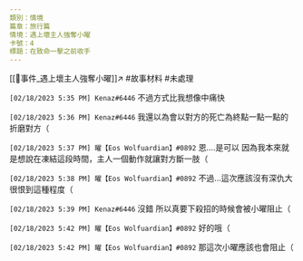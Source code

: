 ```yaml
---
類別：情境
篇章：旅行篇
情境：遇上壞主人強奪小曜
卡號：4
標題：在致命一擊之前收手
---
```

[[📄事件_遇上壞主人強奪小曜]]↗
#故事材料 #未處理 

`[02/18/2023 5:35 PM] Kenaz#6446`
不過方式比我想像中痛快


`[02/18/2023 5:36 PM] Kenaz#6446`
我還以為會以對方的死亡為終點一點一點的折磨對方（


`[02/18/2023 5:37 PM] 曜【Eos Wolfuardian】#0892`
恩....是可以
因為我本來就是想說在凍結這段時間，主人一個動作就讓對方斷一肢（


`[02/18/2023 5:38 PM] 曜【Eos Wolfuardian】#0892`
不過...這次應該沒有深仇大很恨到這種程度（


`[02/18/2023 5:39 PM] Kenaz#6446`
沒錯 所以真要下殺招的時候會被小曜阻止（


`[02/18/2023 5:42 PM] 曜【Eos Wolfuardian】#0892`
好的哦（


`[02/18/2023 5:42 PM] 曜【Eos Wolfuardian】#0892`
那這次小曜應該也會阻止（
